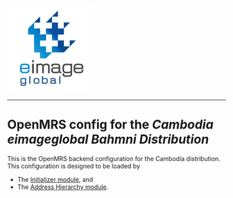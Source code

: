 ![alt tag](readme/eig-logo-200x200.png)

-----

# OpenMRS config for the _Cambodia eimageglobal Bahmni Distribution_

This is the OpenMRS backend configuration for the Cambodia distribution.
This configuration is designed to be loaded by
- The [Initializer module](https://github.com/mekomsolutions/openmrs-module-initializer), and
- The [Address Hierarchy module](https://github.com/openmrs/openmrs-module-addresshierarchy).
